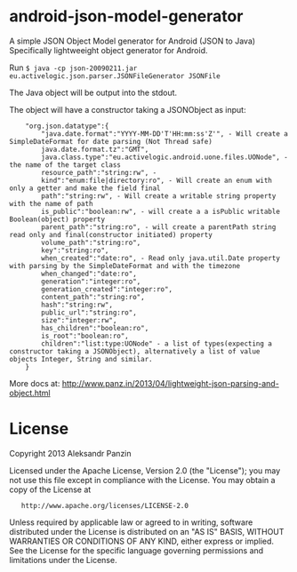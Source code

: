 android-json-model-generator
============================

A simple JSON Object Model generator for Android (JSON to Java)
Specifically lightweeight object generator for Android.

Run 
`$ java -cp json-20090211.jar eu.activelogic.json.parser.JSONFileGenerator JSONFile`

The Java object will be output into the stdout.

The object will have a constructor taking a JSONObject as input:

		"org.json.datatype":{
			"java.date.format":"YYYY-MM-DD'T'HH:mm:ss'Z'", - Will create a SimpleDateFormat for date parsing (Not Thread safe)
			java.date.format.tz":"GMT",
			java.class.type":"eu.activelogic.android.uone.files.UONode", - the name of the target class
			resource_path":"string:rw", - 
			kind":"enum:file|directory:ro", - Will create an enum with only a getter and make the field final
			path":"string:rw", - Will create a writable string property with the name of path
			is_public":"boolean:rw", - will create a a isPublic writable Boolean(object) property
			parent_path":"string:ro", - will create a parentPath string read only and final(constructor initiated) property
			volume_path":"string:ro",
			key":"string:ro",
			when_created":"date:ro", - Read only java.util.Date property with parsing by the SimpleDateFormat and with the timezone
			when_changed":"date:ro",
			generation":"integer:ro",
			generation_created":"integer:ro",
			content_path":"string:ro",
			hash":"string:rw",
			public_url":"string:ro",
			size":"integer:rw",
			has_children":"boolean:ro",
			is_root":"boolean:ro",
			children":"list:type:UONode" - a list of types(expecting a constructor taking a JSONObject), alternatively a list of value objects Integer, String and similar.
		}

More docs at:
http://www.panz.in/2013/04/lightweight-json-parsing-and-object.html

License
===========
   Copyright 2013 Aleksandr Panzin

   Licensed under the Apache License, Version 2.0 (the "License");
   you may not use this file except in compliance with the License.
   You may obtain a copy of the License at

       http://www.apache.org/licenses/LICENSE-2.0

   Unless required by applicable law or agreed to in writing, software
   distributed under the License is distributed on an "AS IS" BASIS,
   WITHOUT WARRANTIES OR CONDITIONS OF ANY KIND, either express or implied.
   See the License for the specific language governing permissions and
   limitations under the License.
